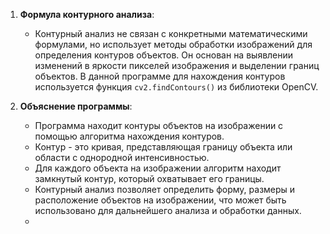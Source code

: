 1. **Формула контурного анализа**:
    
    - Контурный анализ не связан с конкретными математическими формулами, но использует методы обработки изображений для определения контуров объектов. Он основан на выявлении изменений в яркости пикселей изображения и выделении границ объектов. В данной программе для нахождения контуров используется функция `cv2.findContours()` из библиотеки OpenCV.
2. **Объяснение программы**:
    
    - Программа находит контуры объектов на изображении с помощью алгоритма нахождения контуров.
    - Контур - это кривая, представляющая границу объекта или области с однородной интенсивностью.
    - Для каждого объекта на изображении алгоритм находит замкнутый контур, который охватывает его границы.
    - Контурный анализ позволяет определить форму, размеры и расположение объектов на изображении, что может быть использовано для дальнейшего анализа и обработки данных.
    - 